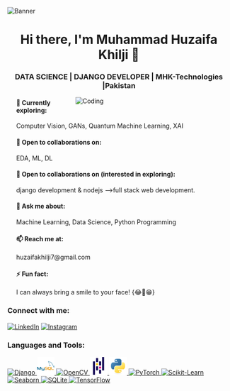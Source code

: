 ![Banner](https://www.lsbf.org.uk/media/1627/digital-world-2.jpg?anchor=center&mode=crop&quality=80&width=1920&height=500&rnd=132742552200000000)

<h1 align="center">Hi there, I'm Muhammad Huzaifa Khilji 👋</h1>
<h3 align="center"> DATA SCIENCE | DJANGO DEVELOPER | MHK-Technologies |Pakistan</h3>

<img align="right" alt="Coding" width="350" src="https://camo.githubusercontent.com/f8890b3836e5c774ccf3074efabcd95f31dbce1fcf4e0ed8a696f8b43f959eae/68747470733a2f2f696e646f616e616c79746963612e636f6d2f7374617469632f696d616765732f646174612d736369656e63652d322e676966">

<div style="margin-left: 20px; margin-bottom: 10px;">
    <h4>🌱 Currently exploring:</h4>
    <p>Computer Vision, GANs, Quantum Machine Learning, XAI</p>
</div>

<div style="margin-left: 20px; margin-bottom: 10px;">
    <h4>👯 Open to collaborations on:</h4>
    <p>EDA, ML, DL</p>
</div>
<div style="margin-left: 20px; margin-bottom: 10px;">
    <h4>👯 Open to collaborations on (interested in exploring):</h4>
    <p>django development & nodejs -->full stack web development.</p>
</div>

<div style="margin-left: 20px; margin-bottom: 10px;">
    <h4>💬 Ask me about:</h4>
    <p>Machine Learning, Data Science, Python Programming</p>
</div>

<div style="margin-left: 20px; margin-bottom: 10px;">
    <h4>📫 Reach me at:</h4>
    <p>huzaifakhilji7@gmail.com</p>
</div>

<div style="margin-left: 20px; margin-bottom: 10px;">
    <h4>⚡ Fun fact:</h4>
    <p>I can always bring a smile to your face! {😂🤪😁}</p>
</div>

<h3 align="left">Connect with me:</h3>
<p align="left">
<a href="https://www.linkedin.com/in/muhammad-huzaifa-khilji-955320159/" target="blank"><img align="center" src="https://raw.githubusercontent.com/rahuldkjain/github-profile-readme-generator/master/src/images/icons/Social/linked-in-alt.svg" alt="LinkedIn" height="30" width="40" /></a>
<a href="https://instagram.com/honeykhilji_1" target="blank"><img align="center" src="https://raw.githubusercontent.com/rahuldkjain/github-profile-readme-generator/master/src/images/icons/Social/instagram.svg" alt="Instagram" height="30" width="40" /></a>
</p>

<h3 align="left">Languages and Tools:</h3>
<p align="left">
<a href="https://www.djangoproject.com/" target="_blank" rel="noreferrer"> <img src="https://cdn.worldvectorlogo.com/logos/django.svg" alt="Django" width="40" height="40"/> </a>
<a href="https://www.mysql.com/" target="_blank" rel="noreferrer"> <img src="https://raw.githubusercontent.com/devicons/devicon/master/icons/mysql/mysql-original-wordmark.svg" alt="MySQL" width="40" height="40"/> </a>
<a href="https://opencv.org/" target="_blank" rel="noreferrer"> <img src="https://www.vectorlogo.zone/logos/opencv/opencv-icon.svg" alt="OpenCV" width="40" height="40"/> </a>
<a href="https://pandas.pydata.org/" target="_blank" rel="noreferrer"> <img src="https://raw.githubusercontent.com/devicons/devicon/2ae2a900d2f041da66e950e4d48052658d850630/icons/pandas/pandas-original.svg" alt="Pandas" width="40" height="40"/> </a>
<a href="https://www.python.org" target="_blank" rel="noreferrer"> <img src="https://raw.githubusercontent.com/devicons/devicon/master/icons/python/python-original.svg" alt="Python" width="40" height="40"/> </a>
<a href="https://pytorch.org/" target="_blank" rel="noreferrer"> <img src="https://www.vectorlogo.zone/logos/pytorch/pytorch-icon.svg" alt="PyTorch" width="40" height="40"/> </a>
<a href="https://scikit-learn.org/" target="_blank" rel="noreferrer"> <img src="https://upload.wikimedia.org/wikipedia/commons/0/05/Scikit_learn_logo_small.svg" alt="Scikit-Learn" width="40" height="40"/> </a>
<a href="https://seaborn.pydata.org/" target="_blank" rel="noreferrer"> <img src="https://seaborn.pydata.org/_images/logo-mark-lightbg.svg" alt="Seaborn" width="40" height="40"/> </a>
<a href="https://www.sqlite.org/" target="_blank" rel="noreferrer"> <img src="https://www.vectorlogo.zone/logos/sqlite/sqlite-icon.svg" alt="SQLite" width="40" height="40"/> </a>
<a href="https://www.tensorflow.org" target="_blank" rel="noreferrer"> <img src="https://www.vectorlogo.zone/logos/tensorflow/tensorflow-icon.svg" alt="TensorFlow" width="40" height="40"/> </a>
</p>
